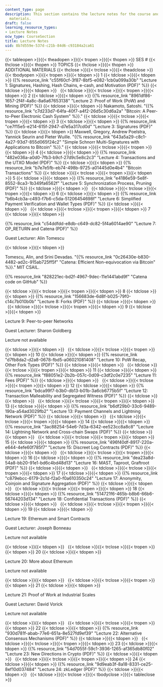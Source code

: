 ```yaml
---
content_type: page
description: This section contains the lecture notes for the course and additional
  materials.
draft: false
learning_resource_types:
- Lecture Notes
ocw_type: CourseSection
title: Lecture Notes
uid: 8b7d559e-537d-c21b-84d6-c93184a2ca61
---
```

{{< tableopen >}}{{< theadopen >}}{{< tropen >}}{{< thopen >}}
SES #
{{< thclose >}}{{< thopen >}}
TOPICS
{{< thclose >}}{{< thopen >}}
ADDITIONAL MATERIALS
{{< thclose >}}{{< trclose >}}{{< theadclose >}}{{< tbodyopen >}}{{< tropen >}}{{< tdopen >}}
1
{{< tdclose >}}{{< tdopen >}}
{{% resource_link "c55f60cf-3f87-8bf5-e082-1cb0a099a30b" "Lecture 1: Signatures, Hashing, Hash Chains, e-cash, and Motivation (PDF)" %}}
{{< tdclose >}}{{< tdopen >}}
 
{{< tdclose >}}{{< trclose >}}{{< tropen >}}{{< tdopen >}}
2
{{< tdclose >}}{{< tdopen >}}
{{% resource_link "8961df86-1657-2f4f-4a8c-8a6a67653138" "Lecture 2: Proof of Work (PoW) and Mining (PDF)" %}}
{{< tdclose >}}{{< tdopen >}}
Nakamoto, Satoshi. "{{% resource_link "c7d233d7-64fa-40f7-a4f2-26d5c30d6a2a" "Bitcoin: A Peer-to-Peer Electronic Cash System" %}}."
{{< tdclose >}}{{< trclose >}}{{< tropen >}}{{< tdopen >}}
3
{{< tdclose >}}{{< tdopen >}}
{{% resource_link "ce7f15e5-e214-615f-2947-d7e5a317cd0d" "Lecture 3: Signatures (PDF)" %}}
{{< tdclose >}}{{< tdopen >}}
Maxwell, Gregory, Andrew Poelstra, Yannick Seurin and Pieter Wuille. "{{% resource_link "643a5a29-c8c1-4a27-93d7-855d065f24c2" "Simple Schnorr Multi-Signatures with Applications to Bitcoin" %}}."
{{< tdclose >}}{{< trclose >}}{{< tropen >}}{{< tdopen >}}
4
{{< tdclose >}}{{< tdopen >}}
{{% resource_link "482e036a-a0d0-7fb3-b9cf-27d9c5e8c2c3" "Lecture 4: Transactions and the UTXO Model (PDF)" %}}
{{< tdclose >}}{{< tdopen >}}
{{% resource_link "b7e7e5fb-eb74-498b-9725-a01445d0e4b4" "Bitcoin Transactions" %}}
{{< tdclose >}}{{< trclose >}}{{< tropen >}}{{< tdopen >}}
5
{{< tdclose >}}{{< tdopen >}}
{{% resource_link "e4186e59-5e8f-8552-8ca3-1b349fa6562f" "Lecture 5: Synchronization Process, Pruning (PDF)" %}}
{{< tdclose >}}{{< tdopen >}}
 
{{< tdclose >}}{{< trclose >}}{{< tropen >}}{{< tdopen >}}
6
{{< tdclose >}}{{< tdopen >}}
{{% resource_link "b6b4cb3a-c493-f7b6-c5da-51206454698f" "Lecture 6: Simplified Payment Verification and Wallet Types (PDF)" %}}
{{< tdclose >}}{{< tdopen >}}
 
{{< tdclose >}}{{< trclose >}}{{< tropen >}}{{< tdopen >}}
7
{{< tdclose >}}{{< tdopen >}}

{{% resource_link "c54ddfdd-e8db-c649-dc82-5f4a6014ae90" "Lecture 7: OP\_RETURN and Catena (PDF)" %}}

Guest Lecturer: Alin Tomescu

{{< tdclose >}}{{< tdopen >}}

Tomescu, Alin, and Srini Devadas. "{{% resource_link "0c26430e-b830-4482-ad2c-915ab725ff5f" "Catena: Efficient Non-equivocation via Bitcoin" %}}." MIT CSAIL.

{{% resource_link "828221ec-bd2f-4967-9dec-11e1441abd9f" "Catena code on GitHub" %}}

{{< tdclose >}}{{< trclose >}}{{< tropen >}}{{< tdopen >}}
8
{{< tdclose >}}{{< tdopen >}}
{{% resource_link "156683de-6d8f-b025-79f0-c14c7b010b0b" "Lecture 8: Forks (PDF)" %}}
{{< tdclose >}}{{< tdopen >}}
 
{{< tdclose >}}{{< trclose >}}{{< tropen >}}{{< tdopen >}}
9
{{< tdclose >}}{{< tdopen >}}

Lecture 9: Peer-to-peer Networks

Guest Lecturer: Sharon Goldberg

Lecture not available

{{< tdclose >}}{{< tdopen >}}
 
{{< tdclose >}}{{< trclose >}}{{< tropen >}}{{< tdopen >}}
10
{{< tdclose >}}{{< tdopen >}}
{{% resource_link "d7fb8da2-d2a8-0678-fbd5-a06021081408" "Lecture 10: PoW Recap, Other Fork Types (PDF)" %}}
{{< tdclose >}}{{< tdopen >}}
 
{{< tdclose >}}{{< trclose >}}{{< tropen >}}{{< tdopen >}}
11
{{< tdclose >}}{{< tdopen >}}
{{% resource_link "f88051e2-2b2b-057c-0d09-c3df2c0e7235" "Lecture 11: Fees (PDF)" %}}
{{< tdclose >}}{{< tdopen >}}
 
{{< tdclose >}}{{< trclose >}}{{< tropen >}}{{< tdopen >}}
12
{{< tdclose >}}{{< tdopen >}}
{{% resource_link "bdca99f7-b3b0-db13-b01b-3a6cb6775b5f" "Lecture 12: Transaction Malleability and Segregated Witness (PDF)" %}}
{{< tdclose >}}{{< tdopen >}}
 
{{< tdclose >}}{{< trclose >}}{{< tropen >}}{{< tdopen >}}
13
{{< tdclose >}}{{< tdopen >}}
{{% resource_link "b6df29b0-33c6-9489-190a-a54ad3029fb2" "Lecture 13: Payment Channels and Lightning Network (PDF)" %}}
{{< tdclose >}}{{< tdopen >}}
 
{{< tdclose >}}{{< trclose >}}{{< tropen >}}{{< tdopen >}}
14
{{< tdclose >}}{{< tdopen >}}
{{% resource_link "3ac88254-54e6-7d3a-6342-ee523cc8a8c8" "Lecture 14: Lightning Network and Cross-chain Swaps (PDF)" %}}
{{< tdclose >}}{{< tdopen >}}
 
{{< tdclose >}}{{< trclose >}}{{< tropen >}}{{< tdopen >}}
15
{{< tdclose >}}{{< tdopen >}}
{{% resource_link "496f40df-8917-220a-e644-4efe60f785f7" "Lecture 15: Discreet Log Contracts (PDF)" %}}
{{< tdclose >}}{{< tdopen >}}
 
{{< tdclose >}}{{< trclose >}}{{< tropen >}}{{< tdopen >}}
16
{{< tdclose >}}{{< tdopen >}}
{{% resource_link "dea23a8d-54a8-bb20-91e1-bd6c4bd48d13" "Lecture 16: MAST, Taproot, Graftroot (PDF)" %}}
{{< tdclose >}}{{< tdopen >}}
 
{{< tdclose >}}{{< trclose >}}{{< tropen >}}{{< tdopen >}}
17
{{< tdclose >}}{{< tdopen >}}
{{% resource_link "c879ebcc-6179-2c1d-f2a0-f0a610350c24" "Lecture 17: Anonymity, Coinjoin and Signature Aggregation (PDF)" %}}
{{< tdclose >}}{{< tdopen >}}
 
{{< tdclose >}}{{< trclose >}}{{< tropen >}}{{< tdopen >}}
18
{{< tdclose >}}{{< tdopen >}}
{{% resource_link "514721f6-465b-b8b6-66b6-56744203d134" "Lecture 18: Confidential Transactions (PDF)" %}}
{{< tdclose >}}{{< tdopen >}}
 
{{< tdclose >}}{{< trclose >}}{{< tropen >}}{{< tdopen >}}
19
{{< tdclose >}}{{< tdopen >}}

Lecture 19: Ethereum and Smart Contracts

Guest Lecturer: Joseph Bonneau

Lecture not available

{{< tdclose >}}{{< tdopen >}}
 
{{< tdclose >}}{{< trclose >}}{{< tropen >}}{{< tdopen >}}
20
{{< tdclose >}}{{< tdopen >}}

Lecture 20: More about Ethereum

Lecture not available

{{< tdclose >}}{{< tdopen >}}
 
{{< tdclose >}}{{< trclose >}}{{< tropen >}}{{< tdopen >}}
21
{{< tdclose >}}{{< tdopen >}}

Lecture 21: Proof of Work at Industrial Scales

Guest Lecturer: David Vorick

Lecture not available

{{< tdclose >}}{{< tdopen >}}
 
{{< tdclose >}}{{< trclose >}}{{< tropen >}}{{< tdopen >}}
22
{{< tdclose >}}{{< tdopen >}}
{{% resource_link "930d781f-abab-77e6-651a-8e527fd9ef39" "Lecture 22: Alternative Consensus Mechanisms (PDF)" %}}
{{< tdclose >}}{{< tdopen >}}
 
{{< tdclose >}}{{< trclose >}}{{< tropen >}}{{< tdopen >}}
23
{{< tdclose >}}{{< tdopen >}}
{{% resource_link "54d7055f-59c1-3936-1265-af365db80f02" "Lecture 23: New Directions in Crypto (PDF)" %}}
{{< tdclose >}}{{< tdopen >}}
 
{{< tdclose >}}{{< trclose >}}{{< tropen >}}{{< tdopen >}}
24
{{< tdclose >}}{{< tdopen >}}
{{% resource_link "9d9eab3f-8a18-8331-ce25-8ef10d037484" "Lecture 24: zkLedger (PDF)" %}}
{{< tdclose >}}{{< tdopen >}}
 
{{< tdclose >}}{{< trclose >}}{{< tbodyclose >}}{{< tableclose >}}